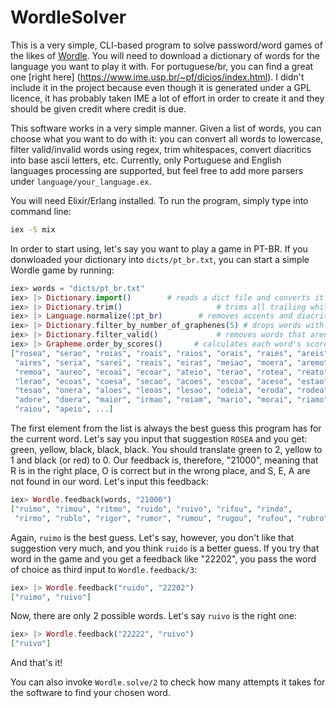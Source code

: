 # WordleSolver

This is a very simple, CLI-based program to solve password/word games of the likes of 
[Wordle](https://www.powerlanguage.co.uk/wordle/). You will need to download a dictionary of words
for the language you want to play it with. For portuguese/br, you can find a great one [right here]
(https://www.ime.usp.br/~pf/dicios/index.html). I didn't include it in the project because even
though it is generated under a GPL licence, it has probably taken IME a lot of effort in order to
create it and they should be given credit where credit is due.

This software works in a very simple manner. Given a list of words, you can choose what you want
to do with it: you can convert all words to lowercase, filter valid/invalid words using regex, trim
whitespaces, convert diacritics into base ascii letters, etc. Currently, only Portuguese and English
languages processing are supported, but feel free to add more parsers under 
`language/your_language.ex`.

You will need Elixir/Erlang installed. To run the program, simply type into command line:

```bash
iex -S mix
```

In order to start using, let's say you want to play a game in PT-BR. If you donwloaded your
dictionary into `dicts/pt_br.txt`, you can start a simple Wordle game by running:

```elixir
iex> words = "dicts/pt_br.txt"
iex> |> Dictionary.import()        # reads a dict file and converts it into a list of strings
iex> |> Dictionary.trim()                     # trims all trailing whitespace
iex> |> Language.normalize(:pt_br)        # removes accents and diacritics
iex> |> Dictionary.filter_by_number_of_graphenes(5) # drops words with 6+ or 4- letters
iex> |> Dictionary.filter_valid()             # removes words that aren't exclusively lowcase a-z
iex> |> Grapheme.order_by_scores()       # calculates each word's score based on how many good letters it has and then sorts in desc score order
["rosea", "serao", "roias", "roais", "raios", "orais", "raies", "areis",
 "aires", "seria", "sarei", "reais", "eiras", "meiao", "moera", "aremo",
 "remoa", "aureo", "ecoai", "ecoar", "ateio", "terao", "rotea", "reato",
 "lerao", "ecoas", "coesa", "secao", "acoes", "escoa", "aceso", "estao",
 "tesao", "onera", "aloes", "leoas", "lesao", "odeia", "eroda", "rodea",
 "adore", "doera", "maior", "irmao", "roiam", "mario", "morai", "riamo",
 "raiou", "apeio", ...]
```

The first element from the list is always the best guess this program has for the current word.
Let's say you input that suggestion `ROSEA` and you get: green, yellow, black, black,
black. You should translate green to 2, yellow to 1 and black (or red) to 0. Our feedback is,
therefore, "21000", meaning that R is in the right place, O is correct but in the wrong place, and
S, E, A are not found in our word. Let's input this feedback:

```elixir
iex> Wordle.feedback(words, "21000")
["ruimo", "rimou", "ritmo", "ruido", "ruivo", "rifou", "rindo",
 "rirmo", "rublo", "rigor", "rumor", "rumou", "rugou", "rufou", "rubro"]
```

Again, `ruimo` is the best guess. Let's say, however, you don't like that suggestion very much, and
you think `ruido` is a better guess. If you try that word in the game and you get a feedback like
"22202", you pass the word of choice as third input to `Wordle.feedback/3`:

```elixir
iex> |> Wordle.feedback("ruido", "22202")
["ruimo", "ruivo"]
```
Now, there are only 2 possible words. Let's say `ruivo` is the right one:

```elixir
iex> |> Wordle.feedback("22222", "ruivo")
["ruivo"]
```

And that's it!

You can also invoke `Wordle.solve/2` to check how many attempts it takes for the software to find
your chosen word.

